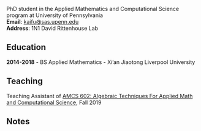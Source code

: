 PhD student in the Applied Mathematics and Computational Science program at University of Pennsylvania  
**Email**: kaifu@sas.upenn.edu  
**Address**: 1N1 David Rittenhouse Lab

## Education

**2014-2018** - BS Applied Mathematics - Xi’an Jiaotong Liverpool University

## Teaching

Teaching Assistant of [AMCS 602: Algebraic Techniques For Applied Math and Computational Science](https://www.math.upenn.edu/~zwang423/AMCS602_2019.html), Fall 2019

## Notes



